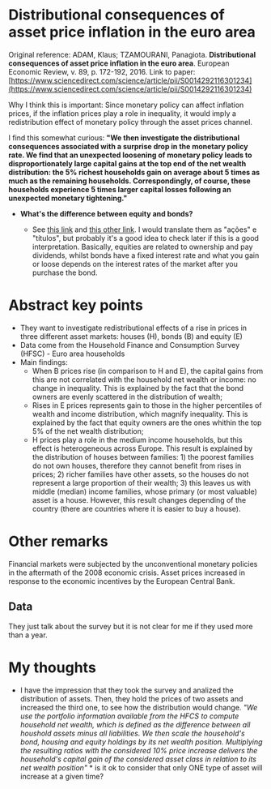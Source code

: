 # Distributional consequences of asset price inflation in the euro area

Original reference: ADAM, Klaus; TZAMOURANI, Panagiota. **Distributional consequences of asset price inflation in the euro area**. European Economic Review, v. 89, p. 172-192, 2016.
Link to paper: [https://www.sciencedirect.com/science/article/pii/S0014292116301234](https://www.sciencedirect.com/science/article/pii/S0014292116301234)

Why I think this is important: Since monetary policy can affect inflation prices, if the inflation prices play a role in inequality, it would imply a redistribution effect of monetary policy through the asset prices channel.

I find this somewhat curious: **"We then investigate the distributional consequences associated with a surprise drop in the monetary policy rate. We find that an unexpected loosening of monetary policy leads to disproportionately large capital gains at the top end of the net wealth distribution: the 5% richest households gain on average about 5 times as much as the remaining households. Correspondingly, of course, these households experience 5 times larger capital losses following an unexpected monetary tightening."** 

* **What's the difference between equity and bonds?**

    * See [this link](https://budgeting.thenest.com/difference-between-bonds-equity-stock-portfolio-24441.html) and [this other link](https://www.quora.com/What-is-the-difference-between-bond-and-equity). 
    I would translate them as "ações" e "títulos", but probably it's a good idea to check later if this is a good interpretation. Basically, equities are related to ownership and pay dividends, whilst bonds have a fixed interest rate and what you gain or loose depends on the interest rates of the market after you purchase the bond.

# Abstract key points

* They want to investigate redistributional effects of a rise in prices in three different asset markets: houses (H), bonds (B) and equity (E) 
* Data come from the Household Finance and Consumption Survey (HFSC) - Euro area households
* Main findings:
    * When B prices rise (in comparison to H and E), the capital gains from this are not correlated with the household net wealth or income: no change in inequality. This is explained by the fact that the bond owners are evenly scattered in the distribution of wealth;
    * Rises in E prices represents gain to those in the higher percentiles of wealth and income distribution, which magnify inequality. This is explained by the fact that equity owners are the ones whithin the top 5% of the net wealth distribution;
    * H prices play a role in the medium income households, but this effect is heterogeneous across Europe. This result is explained by the distribution of houses between families: 1) the poorest families do not own houses, therefore they cannot benefit from rises in prices; 2) richer families have other assets, so the houses do not represent a large proportion of their wealth; 3) this leaves us with middle (median) income families, whose primary (or most valuable) asset is a house. However, this result changes depending of the country (there are countries where it is easier to buy a house).
    
# Other remarks

Financial markets were subjected by the unconventional monetary policies in the aftermath of the 2008 economic crisis. Asset prices increased in response to the economic incentives by the European Central Bank. 

## Data

They just talk about the survey but it is not clear for me if they used more than a year. 

# My thoughts 

* I have the impression that they took the survey and analized the distribution of assets. Then, they hold the prices of two assets and increased the third one, to see how the distribution would change. 
_"We use the portfolio information available from the HFCS to compute household net wealth, which is defined as *the difference between all houshold assets minus all liabilities*. We then scale the household's bond, housing and equity holdings by its net wealth position. Multiplying the resulting ratios with the considered 10% price increase delivers the household's capital gain of the considered asset class in relation to its net wealth position"_
      * is it ok to consider that only ONE type of asset will increase at a given time?
